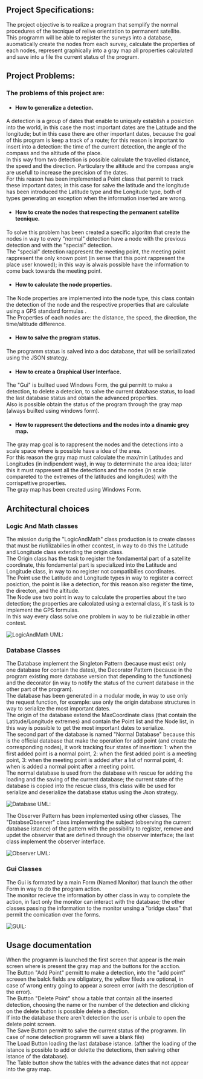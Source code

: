 ## Project Specifications:

The project objective is to realize a program that semplify the normal procedures of the tecnique of relive orientation to permanent satellite.<br>
This programm will be able to register the surveys into a database, auomatically create the nodes from each survey, calculate the properties of each nodes, 
represent graphically into a gray map all properties calculated and save into a file the current status of the program.

## Project Problems: 

### The problems of this project are:<br>

- #### How to generalize a detection.

A detection is a group of dates that enable to uniquely establish a posiction into the world, in this case the most important dates are the Latitude and the longitude; 
but in this case there are other important dates, because the goal of this program is keep a track of a route; for this reason is important to insert into a detection: 
the time of the current detection, the angle of the compass and the altitude of the place.<br>
In this way from two detection is possible calculate the travelled distance, the speed and the direction. Particulary the altitude and the compass angle are usefull 
to increase the precision of the dates.<br>
For this reason has been implemented a Point class that permit to track these important dates; in this case for salve the latitude and the longitude has been introduced 
the Latitude type and the Longitude type, both  of types generating an exception when the information inserted are wrong.

- #### How to create the nodes that respecting the permanent satellite tecnique.

To solve this problem has been created a specific algoritm that create the nodes in way to every "normal" detection have a node with the  previous detection 
and with the "special" detection.<br>
The "special" detection rappresent the meeting point, the meeting point rappresent the only known point (in sense that this point rappresent the place user knowed); 
in this way is alwais possible have the information to come back towards the meeting point.

- #### How to calculate the node properties.

The Node properties are implemented into the node type, this class contain the detection of the node and the respective properties that are calculate using a GPS standard formulas
.<br>
The Properties of each nodes are: the distance, the speed, the direction, the time/altitude difference. 

- #### How to salve the program status.

The programm status is salved into a doc database, that will be seriallizated using the JSON strategy.

- #### How to create a Graphical User Interface.<br>

The "Gui" is builted used Windows Form, the gui permitt to make a detection, to delete a detecion, to salve the current database status, to load the last database status
and obtain the advanced properties.<br>
Also is possible obtain the status of the program through the gray map (always builted using windows form).

- #### How to rappresent the detections and the nodes into a dinamic grey map.

The gray map goal is to rappresent the nodes and the detections into a scale space where is possible have a idea of the area.<br>
For this reason the gray map must calculate the max/min Latitudes and Longitudes (in indipendent way), in way to determinate the area idea; later this it must rappresent all the detections
and the nodes (in scale compareted to the extremes of the latitudes and longitudes) with the corrispettive properties.<br>
The gray map has been created using Windows Form.

## Architectural choices

### Logic And Math classes

The mission durig the "LogicAndMath" class production is to create classes that must be riutilizabilies in other ccontest, in way to do this the Latitude and Longitude class extending the 
origin class.<br>
The Origin class has the task to register the fondamental part of a satellite coordinate, this fondamental part is specialized into the Latitude and Longitude class,
in way to no register not compatibilies coordinates.<br>
The Point use the Latitude and Longitude types in way to register a correct posiction, the point is like a detection, for this reason also register the time, the directon,
and the altitude.<br>
The Node use two point in way to calculate the properties about the two detection; the properties are calcolated using a external class, it`s task is to implement 
the GPS formulas.<br>
In this way every class solve one problem in way to be riulizzable in other contest.<br>

![LogicAndMath UML:](https://github.com/RomboUrbex/SatellitePermanente/blob/Report/SatellitePermanente/SatellitePermanente/Report/UML/LogicAndMath_UML.jpg)

### Database Classes
The Database implement the Singleton Pattern (because must exist only one database for contain the dates), the Decorator Pattern (because in the program existing more database version that depending to the functiones) and the decorator (in way to notify the status of the current database in the other part of the program).<br>
The database has been generated in a modular mode, in way to use only the request function, for example: use only the origin database structures in way to serialize the most important dates.<br>
The origin of the database extend the MaxCoordinate class (that contain the Latitude/Longitude extremes) and contain the Point list and the Node list, in this way is possible to get the most important dates to serialize.<br>
The second part of the database is named "Normal Database" because this is the official database that make the operation for add point (and create the corresponding nodes), it work tracking four states of insertion: 1: when the first added point is a normal point, 2: when the first added point is a meeting point, 3: when the meeting point is added after a list of normal point, 4: when is added a normal point after a meeting point.<br>
The normal database is used from the database with rescue for adding the loading and the saving of the current database; the current state of the database is copied into the rescue class, this class wille be used for serialize and deserialize the database status using the Json strategy.<br>

![Database UML:](https://github.com/RomboUrbex/SatellitePermanente/blob/Report/SatellitePermanente/SatellitePermanente/Report/UML/Database_UML.jpg)<br>

The Observer Pattern has been implemented using other classes, The "DatabseObserver" class implementing  the subject (observing the current database istance) of the pattern with the possibility to register, remove and updet the observer that are defined through the observer interface; the last class implement the observer interface.<br>

![Observer UML:](https://github.com/RomboUrbex/SatellitePermanente/blob/Report/SatellitePermanente/SatellitePermanente/Report/UML/Observer_UML.jpg)<br>


### Gui Classes
The Gui is formated by a main Form (Named Monitor) that launch the other Form in way to do the program action.<br>
The monitor recieve the information by other class in way to complete the action, in fact only the monitor can interact with the database; the other classes passing the information to the monitor unsing a "bridge class" that permit the comication over the forms.<br>

![GUIL:](https://github.com/RomboUrbex/SatellitePermanente/blob/Report/SatellitePermanente/SatellitePermanente/Report/UML/GUI_UML.jpg)<br>

## Usage documentation
When the programm is launched the first screen that appear is the main screen where is present the gray map and the buttons for the acction.<br>
The Button "Add Point" permitt to make a detection, into the "add point" screeen the balck fields are obligatory, the yellow fileds are optional, in case of wrong 
entry going to appear a screen error (with the description of the error).<br>
The Button "Delete Point" show a table that contain all the inserted detection, choosing the name or the number of the detection and clicking on the delete button is possible delete a dtection.<br>
If into the database there aren`t detection the user is unbale to open the delete point screen.<br>
The Save Button permitt to salve the current status of the programm. (In case of none detection programm will save a blank file)<br>
The Load Button loading the last database istance. (afther the loading of the istance is possible to add or delette the detections, then salving other istance of the database).<br>
The Table button show the tables with the advance dates that not appear into the gray map.<br>
